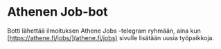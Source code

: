 # Athenen Job-bot

Botti lähettää ilmoituksen Athene Jobs -telegram ryhmään, aina kun [https://athene.fi/jobs/](athene.fi/jobs) sivulle lisätään uusia työpaikkoja.
